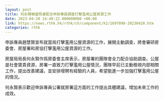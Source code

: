 ```yaml
---
layout: post
title: 何永賢稱當局會配合申訴專員調查打擊濫用公屋資源工作
date: 2023-04-20 14:49:22.000000000 +08:00
link: https://news.rthk.hk/rthk/ch/component/k2/1697090-20230420.htm
categories: rthk
---
```


申訴專員趙慧賢宣布就當局打擊濫用公屋資源的工作，展開主動調查，將會審研房委會、房屋署和房協打擊濫用公屋資源的工作。

房屋局局長何永賢作爲房委會主席表示，房屋署的團隊會全力配合協助調查。公屋是社會寶貴資源，房署一直致力打擊濫用公屋情況，團隊早前已主動檢視内部相關工作，提出改善建議，並安排增聘有經驗的人員，希望能進一步加強打擊濫用公屋的情況。

何永賢表示歡迎申訴專員公署就房署這方面的工作提出具體建議，增加未來工作的成效。
